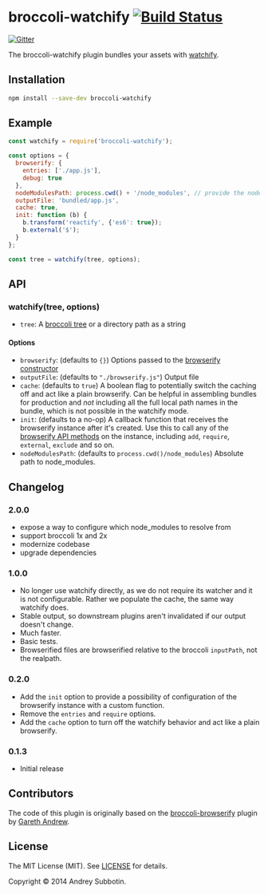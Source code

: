 # broccoli-watchify [![Build Status](https://travis-ci.org/eploko/broccoli-watchify.svg)](https://travis-ci.org/eploko/broccoli-watchify)
[![Gitter](https://badges.gitter.im/Join%20Chat.svg)](https://gitter.im/eploko/broccoli-watchify?utm_source=badge&utm_medium=badge&utm_campaign=pr-badge&utm_content=badge)

The broccoli-watchify plugin bundles your assets with
[watchify](https://github.com/substack/watchify).

## Installation

```bash
npm install --save-dev broccoli-watchify
```

## Example

```js
const watchify = require('broccoli-watchify');

const options = {
  browserify: {
    entries: ['./app.js'],
    debug: true
  },
  nodeModulesPath: process.cwd() + '/node_modules', // provide the node_modules you want to resolve from
  outputFile: 'bundled/app.js',
  cache: true,
  init: function (b) {
    b.transform('reactify', {'es6': true});
    b.external('$');
  }
};

const tree = watchify(tree, options);
```

## API

### watchify(tree, options)

* `tree`: A [broccoli tree](https://github.com/broccolijs/broccoli#plugin-api-specification) or a directory path as a string

#### Options

* `browserify`: (defaults to `{}`) Options passed to the [browserify constructor](https://github.com/substack/node-browserify#var-b--browserifyfiles-or-opts)
* `outputFile`: (defaults to `"./browserify.js"`) Output file
* `cache`: (defaults to `true`) A boolean flag to potentially switch the caching off and act like a plain browserify. Can be helpful in assembling bundles for production and _not_ including all the full local path names in the bundle, which is not possible in the watchify mode.
* `init`: (defaults to a no-op) A callback function that receives the browserify instance after it's created. Use this to call any of the [browserify API methods](https://github.com/substack/node-browserify#methods) on the instance, including `add`, `require`, `external`, `exclude` and so on.
* `nodeModulesPath`: (defaults to `process.cwd()/node_modules`) Absolute path to node_modules.

## Changelog

### 2.0.0

* expose a way to configure which node_modules to resolve from
* support broccoli 1x and 2x
* modernize codebase
* upgrade dependencies

### 1.0.0

* No longer use watchify directly, as we do not require its watcher and it is not configurable. Rather we populate the cache, the same way watchify does.
* Stable output, so downstream plugins aren't invalidated if our output doesn't change.
* Much faster.
* Basic tests.
* Browserified files are browserified relative to the broccoli `inputPath`, not the realpath.

### 0.2.0

* Add the `init` option to provide a possibility of configuration of the browserify instance with a custom function.
* Remove the `entries` and `require` options.
* Add the `cache` option to turn off the watchify behavior and act like a plain browserify.

### 0.1.3

* Initial release

## Contributors

The code of this plugin is originally based on the [broccoli-browserify](https://github.com/gingerhendrix/broccoli-browserify) plugin by [Gareth Andrew](http://github.com/gingerhendrix).

## License

The MIT License (MIT). See [LICENSE](LICENSE) for details.

Copyright © 2014 Andrey Subbotin.
